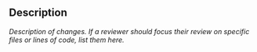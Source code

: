 ## Description

_Description of changes. If a reviewer should focus their review on specific files or lines of code, list them here._
